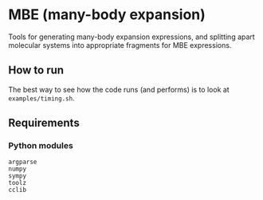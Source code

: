 # MBE (many-body expansion)

Tools for generating many-body expansion expressions, and splitting apart molecular systems into appropriate fragments for MBE expressions.

## How to run

The best way to see how the code runs (and performs) is to look at `examples/timing.sh`.

## Requirements

### Python modules

```
argparse
numpy
sympy
toolz
cclib
```
